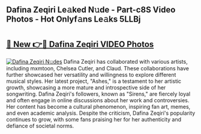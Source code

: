 ## Dafina Zeqiri Le𝚊ked N𝚞de - Part-c8S Video Photos - Hot Onlyf𝚊ns Le𝚊ks 5LLBj

# <h2><a href="http://ab4196.deff.icu/?id=Dafina+Zeqiri">🔗 New 👉🔴 Dafina Zeqiri VIDEO Photos</a></h2>

[![Dafina Zeqiri N𝚞des](https://i.imgur.com/rIISA9y.gif)](http://ab4196.deff.icu/?id=Dafina+Zeqiri)
Dafina Zeqiri has collaborated with various artists, including mxmtoon, Chelsea Cutler, and Claud. These collaborations have further showcased her versatility and willingness to explore different musical styles. Her latest project, "Ashes," is a testament to her artistic growth, showcasing a more mature and introspective side of her songwriting. Dafina Zeqiri's followers, known as "Sirens," are fiercely loyal and often engage in online discussions about her work and controversies. Her content has become a cultural phenomenon, inspiring fan art, memes, and even academic analysis. Despite the criticism, Dafina Zeqiri's popularity continues to grow, with some fans praising her for her authenticity and defiance of societal norms.
